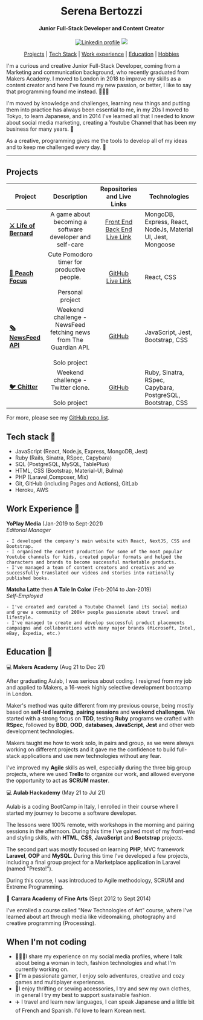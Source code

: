 <div align="center">
  
<h1> Serena Bertozzi </h1>
<h4>Junior Full-Stack Developer and Content Creator</h4>


[![Linkedin profile](https://img.shields.io/badge/Linkedin-Serena%20Bertozzi-0077B5?style=social&logo=linkedin&?labelColor=fff)](http://linkedin.com/in/serenabertozzi) [![](https://img.shields.io/badge/Email-serenabertozzi%40protonmail.com-critical)](mailto:serenabertozzi@protonmail.com)

[Projects](#projects) | [Tech Stack](#techstack) | [Work experience](#work) | [Education](#edu) | [Hobbies](#hobbies)

</div>

I'm a curious and creative Junior Full-Stack Developer, coming from a Marketing and communication background, who recently graduated from Makers Academy.
I moved to London in 2018 to improve my skills as a content creator and here I've found my new passion, or better, I like to say that programming found me instead. 👩🏻‍💻

I'm moved by knowledge and challenges, learning new things and putting them into practice has always been essential to me, in my 20s I moved to Tokyo, to learn Japanese, and in 2014 I've learned all that I needed to know about social media marketing, creating a Youtube Channel that has been my business for many years. 🗼

As a creative, programming gives me the tools to develop all of my ideas and to keep me challenged every day. 🌱

<hr>

<div id="projects"></div>

## Projects

|Project        |Description                    | Repositories and Live Links                 |Technologies              |
|----------|-------------------------------------|--------------------------|-----------------------|
|<b>[⚔️ Life of Bernard](https://life-of-bernard.herokuapp.com/)</b>|<div align="center"> A game about becoming a software developer and self-care</div>|<div align="center">[Front End](https://github.com/serenabertozzi/EP3-Gaming-FE)<br>[Back End](https://github.com/serenabertozzi/EP3-Gaming-BE)<br>[Live Link](https://life-of-bernard.herokuapp.com/)</div>|MongoDB, Express, React, NodeJs, Material UI, Jest, Mongoose          |
|<b>[🍑 Peach Focus](https://github.com/serenabertozzi/peach-focus)</b>|<div align="center"> Cute Pomodoro timer for productive people.<br><br>Personal project</div>|<div align="center">[GitHub](https://github.com/serenabertozzi/peach-focus)<br>[Live Link](https://peach-focus.herokuapp.com/)</div>|React, CSS|
|<b>[🗞 NewsFeed API](https://github.com/serenabertozzi/news-summary-challenge)</b>|<div align="center">Weekend challenge -  NewsFeed fetching news from The Guardian API.<br><br>Solo project</div>|<div align="center">[GitHub](https://github.com/serenabertozzi/news-summary-challenge)</div>|JavaScript, Jest, Bootstrap, CSS|
|<b>[🐦 Chitter](https://github.com/serenabertozzi/chitter-challenge)</b>|<div align="center">Weekend challenge -  Twitter clone.<br><br>Solo project</div>|<div align="center">[GitHub](https://github.com/serenabertozzi/chitter-challenge)</div>|Ruby, Sinatra, RSpec, Capybara, PostgreSQL, Bootstrap, CSS|

For more, please see my [GitHub repo list](https://github.com/serenabertozzi?tab=repositories).

<div id="techstack"></div>

## Tech stack 🤖
- JavaScript (React, Node.js, Express, MongoDB, Jest)
- Ruby (Rails, Sinatra, RSpec, Capybara)
- SQL (PostgreSQL, MySQL, TablePlus)
- HTML, CSS (Bootstrap, Material-UI, Bulma)
- PHP (Laravel,Composer, Mix)
- Git, GitHub (including Pages and Actions), GitLab
- Heroku, AWS

<div id="work"></div>

## Work Experience 💼

**YoPlay Media** (Jan-2019 to Sept-2021)  
_Editorial Manager_
```
- I developed the company's main website with React, NextJS, CSS and Bootstrap. 
- I organized the content production for some of the most popular Youtube channels for kids, created popular formats and helped the characters and brands to become successful marketable products.
- I've managed a team of content creators and creatives and we successfully translated our videos and stories into nationally published books.
```

**Matcha Latte** then **A Tale In Color** (Feb-2014 to Jan-2019)  
_Self-Employed_
```
- I've created and curated a Youtube Channel (and its social media) and grew a community of 200k+ people passionate about travel and lifestyle.
- I've managed to create and develop successful product placements campaigns and collaborations with many major brands (Microsoft, Intel, eBay, Expedia, etc.)
```
<div id="edu"></div>

## Education 📓

💻 **Makers Academy** (Aug 21 to Dec 21)

After graduating Aulab, I was serious about coding. I resigned from my job and applied to Makers, a 16-week highly selective development bootcamp in London.

Maker's method was quite different from my previous course, being mostly based on **self-led learning**, **pairing sessions** and **weekend challenges**.
We started with a strong focus on **TDD**, testing **Ruby** programs we crafted with **RSpec**, followed by **BDD**, **OOD**, **databases**, **JavaScript**, **Jest** and other web development technologies. 

Makers taught me how to work solo, in pairs and group, as we were always working on different projects and it gave me the confidence to build full-stack applications and use new technologies without any fear.

I've improved my **Agile** skills as well, especially during the three big group projects, where we used **Trello** to organize our work, and allowed everyone the opportunity to act as **SCRUM master**. 


💻 **Aulab Hackademy** (May 21 to Jul 21)

Aulab is a coding BootCamp in Italy, I enrolled in their course where I started my journey to become a software developer. 

The lessons were 100% remote, with workshops in the morning and pairing sessions in the afternoon. 
During this time I've gained most of my front-end and styling skills, with **HTML**, **CSS**, **JavaScript** and **Bootstrap** projects. 

The second part was mostly focused on learning **PHP**, MVC framework **Laravel**, **OOP** and **MySQL**. During this time I've developed a few projects, including a final group project for a Marketplace application in Laravel (named "Presto!").

During this course, I was introduced to Agile methodology, SCRUM and Extreme Programming.

🎨 **Carrara Academy of Fine Arts** (Sept 2012 to Sept 2014)

I've enrolled a course called "New Technologies of Art" course, where I've learned about art through media like videomaking, photography and creative programming (Processing). 

<div id="hobbies"></div>

## When I'm not coding
- 👩🏻‍💻I share my experience on my social media profiles, where I talk about being a woman in tech, fashion technologies and what I'm currently working on. 
- 👾I'm a passionate gamer, I enjoy solo adventures, creative and cozy games and multiplayer experiences.
- 👖I enjoy thrifting or sewing accessories, I try and sew my own clothes, in general I try my best to support sustainable fashion.
- ✈️ I travel and learn new languages, I can speak Japanese and a little bit of French and Spanish. I'd love to learn Korean next.


